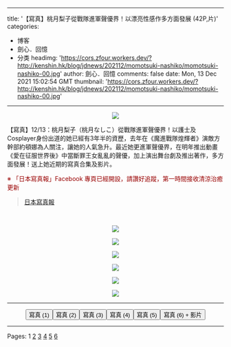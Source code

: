 
---
title: '【寫真】桃月梨子從戰隊進軍聲優界！以漂亮性感作多方面發展 (42P,片)'
categories: 
 - 博客
 - 劍心．回憶
 - 分类
headimg: 'https://cors.zfour.workers.dev/?http://kenshin.hk/blog/jdnews/202112/momotsuki-nashiko/momotsuki-nashiko-00.jpg'
author: 劍心．回憶
comments: false
date: Mon, 13 Dec 2021 15:02:54 GMT
thumbnail: 'https://cors.zfour.workers.dev/?http://kenshin.hk/blog/jdnews/202112/momotsuki-nashiko/momotsuki-nashiko-00.jpg'
---

<div>   
<p align="center"><img src="https://cors.zfour.workers.dev/?http://kenshin.hk/blog/jdnews/202112/momotsuki-nashiko/momotsuki-nashiko-00.jpg" referrerpolicy="no-referrer"></p>
<p>【寫真】12/13：桃月梨子（桃月なしこ）從戰隊進軍聲優界！以護士及Cosplayer身份出道的她已經有3年半的資歷，去年在《魔進戰隊煌輝者》演敵方幹部約頓娜為人關注，讓她的人氣急升。最近她更進軍聲優界，在明年推出動畫《愛在征服世界後》中當斷罪王女亂亂的聲優，加上演出舞台劇及推出著作，多方面發展！送上她近期的寫真合集及影片。</p>
<p><font color="#990000">※ 「日本寫真報」Facebook 專頁已經開設，請讚好追蹤，第一時間接收清涼治癒更新</font></p>
<div id="fb-root"></div>
<p></p>
<div class="fb-page" data-href="https://www.facebook.com/japanidolphoto" data-tabs data-width="480" data-height data-small-header="false" data-adapt-container-width="true" data-hide-cover="false" data-show-facepile="true">
<blockquote cite="https://www.facebook.com/japanidolphoto" class="fb-xfbml-parse-ignore"><a href="https://www.facebook.com/japanidolphoto">日本寫真報</a><p></p></blockquote>
</div>
<p> </p>
<p align="center"><img src="https://cors.zfour.workers.dev/?http://kenshin.hk/blog/jdnews/202112/momotsuki-nashiko/momotsuki-nashiko-01.jpg" referrerpolicy="no-referrer"></p>
<p align="center"><img src="https://cors.zfour.workers.dev/?http://kenshin.hk/blog/jdnews/202112/momotsuki-nashiko/momotsuki-nashiko-02.jpg" referrerpolicy="no-referrer"></p>
<p align="center"><img src="https://cors.zfour.workers.dev/?http://kenshin.hk/blog/jdnews/202112/momotsuki-nashiko/momotsuki-nashiko-03.jpg" referrerpolicy="no-referrer"></p>
<p align="center"><img src="https://cors.zfour.workers.dev/?http://kenshin.hk/blog/jdnews/202112/momotsuki-nashiko/momotsuki-nashiko-04.jpg" referrerpolicy="no-referrer"></p>
<p align="center"><img src="https://cors.zfour.workers.dev/?http://kenshin.hk/blog/jdnews/202112/momotsuki-nashiko/momotsuki-nashiko-05.jpg" referrerpolicy="no-referrer"></p>
<p align="center"><img src="https://cors.zfour.workers.dev/?http://kenshin.hk/blog/jdnews/202112/momotsuki-nashiko/momotsuki-nashiko-06.jpg" referrerpolicy="no-referrer"></p>
<hr>
<div align="center" style="padding:15px auto 15px auto;">
<a href="http://kenshin.hk/2021/12/13/%E3%80%90%E5%AF%AB%E7%9C%9F%E3%80%91%E6%A1%83%E6%9C%88%E6%A2%A8%E5%AD%90%E5%BE%9E%E6%88%B0%E9%9A%8A%E9%80%B2%E8%BB%8D%E8%81%B2%E5%84%AA%E7%95%8C%EF%BC%81%E4%BB%A5%E6%BC%82%E4%BA%AE%E6%80%A7%E6%84%9F/"><button type="button" class="btn border2 border222 round3 font4 padding2 shadow1 margin10 cursorpoint">寫真 (1)</button></a><a href="http://kenshin.hk/2021/12/13/%E3%80%90%E5%AF%AB%E7%9C%9F%E3%80%91%E6%A1%83%E6%9C%88%E6%A2%A8%E5%AD%90%E5%BE%9E%E6%88%B0%E9%9A%8A%E9%80%B2%E8%BB%8D%E8%81%B2%E5%84%AA%E7%95%8C%EF%BC%81%E4%BB%A5%E6%BC%82%E4%BA%AE%E6%80%A7%E6%84%9F/2/"><button type="button" class="btn border2 border22 round3 font4 padding2 shadow1 margin10 cursorpoint">寫真 (2)</button></a><a href="http://kenshin.hk/2021/12/13/%E3%80%90%E5%AF%AB%E7%9C%9F%E3%80%91%E6%A1%83%E6%9C%88%E6%A2%A8%E5%AD%90%E5%BE%9E%E6%88%B0%E9%9A%8A%E9%80%B2%E8%BB%8D%E8%81%B2%E5%84%AA%E7%95%8C%EF%BC%81%E4%BB%A5%E6%BC%82%E4%BA%AE%E6%80%A7%E6%84%9F/3/"><button type="button" class="btn border2 border22 round3 font4 padding2 shadow1 margin10 cursorpoint">寫真 (3)</button></a><a href="http://kenshin.hk/2021/12/13/%E3%80%90%E5%AF%AB%E7%9C%9F%E3%80%91%E6%A1%83%E6%9C%88%E6%A2%A8%E5%AD%90%E5%BE%9E%E6%88%B0%E9%9A%8A%E9%80%B2%E8%BB%8D%E8%81%B2%E5%84%AA%E7%95%8C%EF%BC%81%E4%BB%A5%E6%BC%82%E4%BA%AE%E6%80%A7%E6%84%9F/4/"><button type="button" class="btn border2 border22 round3 font4 padding2 shadow1 margin10 cursorpoint">寫真 (4)</button></a><a href="http://kenshin.hk/2021/12/13/%E3%80%90%E5%AF%AB%E7%9C%9F%E3%80%91%E6%A1%83%E6%9C%88%E6%A2%A8%E5%AD%90%E5%BE%9E%E6%88%B0%E9%9A%8A%E9%80%B2%E8%BB%8D%E8%81%B2%E5%84%AA%E7%95%8C%EF%BC%81%E4%BB%A5%E6%BC%82%E4%BA%AE%E6%80%A7%E6%84%9F/5/"><button type="button" class="btn border2 border22 round3 font4 padding2 shadow1 margin10 cursorpoint">寫真 (5)</button></a><a href="http://kenshin.hk/2021/12/13/%E3%80%90%E5%AF%AB%E7%9C%9F%E3%80%91%E6%A1%83%E6%9C%88%E6%A2%A8%E5%AD%90%E5%BE%9E%E6%88%B0%E9%9A%8A%E9%80%B2%E8%BB%8D%E8%81%B2%E5%84%AA%E7%95%8C%EF%BC%81%E4%BB%A5%E6%BC%82%E4%BA%AE%E6%80%A7%E6%84%9F/6/"><button type="button" class="btn border2 border22 round3 font4 padding2 shadow1 margin10 cursorpoint">寫真 (6) + 影片</button></a>
</div>
<p></p>

<hr>
 <div class="page-link">Pages: 1 <a href="http://kenshin.hk/2021/12/13/%e3%80%90%e5%af%ab%e7%9c%9f%e3%80%91%e6%a1%83%e6%9c%88%e6%a2%a8%e5%ad%90%e5%be%9e%e6%88%b0%e9%9a%8a%e9%80%b2%e8%bb%8d%e8%81%b2%e5%84%aa%e7%95%8c%ef%bc%81%e4%bb%a5%e6%bc%82%e4%ba%ae%e6%80%a7%e6%84%9f/2/">2</a> <a href="http://kenshin.hk/2021/12/13/%e3%80%90%e5%af%ab%e7%9c%9f%e3%80%91%e6%a1%83%e6%9c%88%e6%a2%a8%e5%ad%90%e5%be%9e%e6%88%b0%e9%9a%8a%e9%80%b2%e8%bb%8d%e8%81%b2%e5%84%aa%e7%95%8c%ef%bc%81%e4%bb%a5%e6%bc%82%e4%ba%ae%e6%80%a7%e6%84%9f/3/">3</a> <a href="http://kenshin.hk/2021/12/13/%e3%80%90%e5%af%ab%e7%9c%9f%e3%80%91%e6%a1%83%e6%9c%88%e6%a2%a8%e5%ad%90%e5%be%9e%e6%88%b0%e9%9a%8a%e9%80%b2%e8%bb%8d%e8%81%b2%e5%84%aa%e7%95%8c%ef%bc%81%e4%bb%a5%e6%bc%82%e4%ba%ae%e6%80%a7%e6%84%9f/4/">4</a> <a href="http://kenshin.hk/2021/12/13/%e3%80%90%e5%af%ab%e7%9c%9f%e3%80%91%e6%a1%83%e6%9c%88%e6%a2%a8%e5%ad%90%e5%be%9e%e6%88%b0%e9%9a%8a%e9%80%b2%e8%bb%8d%e8%81%b2%e5%84%aa%e7%95%8c%ef%bc%81%e4%bb%a5%e6%bc%82%e4%ba%ae%e6%80%a7%e6%84%9f/5/">5</a> <a href="http://kenshin.hk/2021/12/13/%e3%80%90%e5%af%ab%e7%9c%9f%e3%80%91%e6%a1%83%e6%9c%88%e6%a2%a8%e5%ad%90%e5%be%9e%e6%88%b0%e9%9a%8a%e9%80%b2%e8%bb%8d%e8%81%b2%e5%84%aa%e7%95%8c%ef%bc%81%e4%bb%a5%e6%bc%82%e4%ba%ae%e6%80%a7%e6%84%9f/6/">6</a></div>   
</div>
            